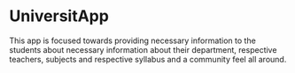 # UniversitApp
 This app is focused towards providing necessary information to the students about necessary information about their department, respective teachers, subjects and respective syllabus and a community feel all around.
